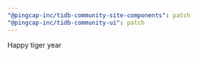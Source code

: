 ```yaml
---
"@pingcap-inc/tidb-community-site-components": patch
"@pingcap-inc/tidb-community-ui": patch
---
```


Happy tiger year
